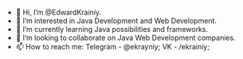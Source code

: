 - 👋 Hi, I’m @EdwardKrainiy.
- 👀 I’m interested in Java Development and Web Development.
- 🌱 I’m currently learning Java possibilities and frameworks.
- 💞️ I’m looking to collaborate on Java Web Development companies.
- 📫 How to reach me: Telegram - @ekrayniy; VK - /ekrainiy;
      

<!---
EdwardKrainiy/EdwardKrainiy is a ✨ special ✨ repository because its `README.md` (this file) appears on your GitHub profile.
You can click the Preview link to take a look at your changes.
--->

